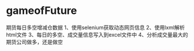 # gameofFuture
期货每日多空增减仓数据
1、使用selenium获取动态网页信息
2、使用lxml解析html文件
3、每日的多空、成交量信息写入到excel文件中
4、分析成交量最大的期货公司做多，还是做空
